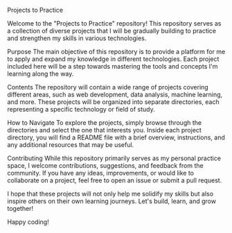 Projects to Practice

Welcome to the "Projects to Practice" repository! This repository serves as a collection of diverse projects that I will be gradually building to practice and strengthen my skills in various technologies.

Purpose
The main objective of this repository is to provide a platform for me to apply and expand my knowledge in different technologies. Each project included here will be a step towards mastering the tools and concepts I'm learning along the way.

Contents
The repository will contain a wide range of projects covering different areas, such as web development, data analysis, machine learning, and more. These projects will be organized into separate directories, each representing a specific technology or field of study.

How to Navigate
To explore the projects, simply browse through the directories and select the one that interests you. Inside each project directory, you will find a README file with a brief overview, instructions, and any additional resources that may be useful.

Contributing
While this repository primarily serves as my personal practice space, I welcome contributions, suggestions, and feedback from the community. If you have any ideas, improvements, or would like to collaborate on a project, feel free to open an issue or submit a pull request.

I hope that these projects will not only help me solidify my skills but also inspire others on their own learning journeys. Let's build, learn, and grow together!

Happy coding!
